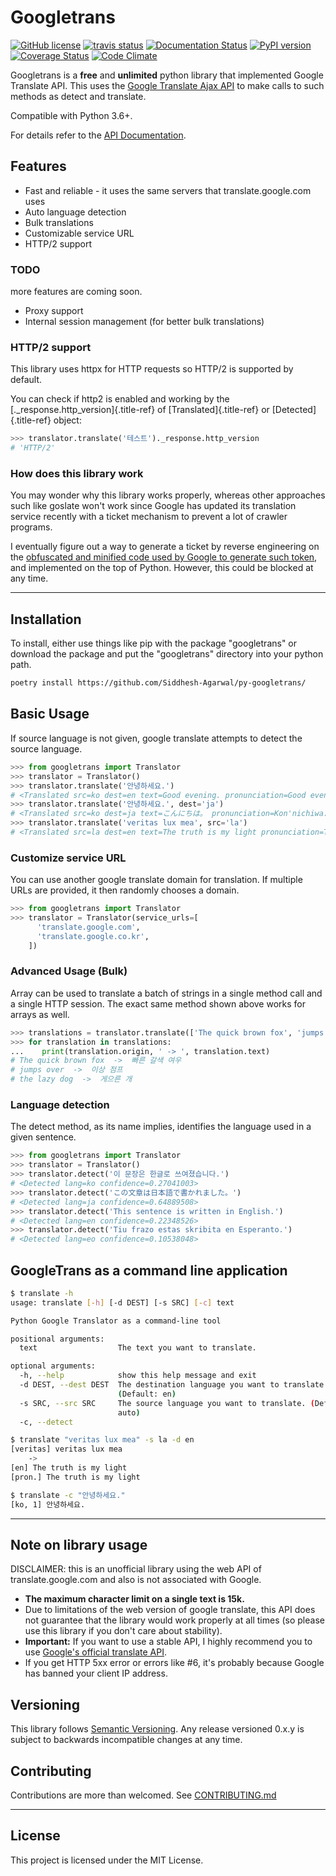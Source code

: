 # Googletrans

[![GitHub
license](https://img.shields.io/github/license/mashape/apistatus.svg)](http://opensource.org/licenses/MIT)
[![travis
status](https://travis-ci.org/Siddhesh-Agarwalpy-googletrans.svg?branch=master)](https://travis-ci.org/Siddhesh-Agarwalpy-googletrans)
[![Documentation
Status](https://readthedocs.org/projects/py-googletrans/badge/?version=latest)](https://readthedocs.org/projects/py-googletrans/?badge=latest)
[![PyPI
version](https://badge.fury.io/py/googletrans.svg)](http://badge.fury.io/py/googletrans)
[![Coverage
Status](https://coveralls.io/repos/github/Siddhesh-Agarwalpy-googletrans/badge.svg)](https://coveralls.io/github/Siddhesh-Agarwalpy-googletrans)
[![Code
Climate](https://codeclimate.com/github/Siddhesh-Agarwalpy-googletrans/badges/gpa.svg)](https://codeclimate.com/github/Siddhesh-Agarwalpy-googletrans)

Googletrans is a **free** and **unlimited** python library that
implemented Google Translate API. This uses the [Google Translate Ajax
API](https://translate.google.com) to make calls to such methods as
detect and translate.

Compatible with Python 3.6+.

For details refer to the [API
Documentation](https://py-googletrans.readthedocs.io/en/latest).

## Features

- Fast and reliable - it uses the same servers that translate.google.com uses
- Auto language detection
- Bulk translations
- Customizable service URL
- HTTP/2 support

### TODO

more features are coming soon.

- Proxy support
- Internal session management (for better bulk translations)

### HTTP/2 support

This library uses httpx for HTTP requests so HTTP/2 is supported by
default.

You can check if http2 is enabled and working by the
[.\_response.http_version]{.title-ref} of [Translated]{.title-ref} or
[Detected]{.title-ref} object:

``` python
>>> translator.translate('테스트')._response.http_version
# 'HTTP/2'
```

### How does this library work

You may wonder why this library works properly, whereas other approaches
such like goslate won\'t work since Google has updated its translation
service recently with a ticket mechanism to prevent a lot of crawler
programs.

I eventually figure out a way to generate a ticket by reverse
engineering on the [obfuscated and minified code used by Google to
generate such
token](https://translate.google.com/translate/releases/twsfe_w_20170306_RC00/r/js/desktop_module_main.js),
and implemented on the top of Python. However, this could be blocked at
any time.

------------------------------------------------------------------------

## Installation

To install, either use things like pip with the package \"googletrans\"
or download the package and put the \"googletrans\" directory into your
python path.

``` bash
poetry install https://github.com/Siddhesh-Agarwal/py-googletrans/
```

## Basic Usage

If source language is not given, google translate attempts to detect the
source language.

``` python
>>> from googletrans import Translator
>>> translator = Translator()
>>> translator.translate('안녕하세요.')
# <Translated src=ko dest=en text=Good evening. pronunciation=Good evening.>
>>> translator.translate('안녕하세요.', dest='ja')
# <Translated src=ko dest=ja text=こんにちは。 pronunciation=Kon'nichiwa.>
>>> translator.translate('veritas lux mea', src='la')
# <Translated src=la dest=en text=The truth is my light pronunciation=The truth is my light>
```

### Customize service URL

You can use another google translate domain for translation. If multiple
URLs are provided, it then randomly chooses a domain.

``` python
>>> from googletrans import Translator
>>> translator = Translator(service_urls=[
      'translate.google.com',
      'translate.google.co.kr',
    ])
```

### Advanced Usage (Bulk)

Array can be used to translate a batch of strings in a single method
call and a single HTTP session. The exact same method shown above works
for arrays as well.

``` python
>>> translations = translator.translate(['The quick brown fox', 'jumps over', 'the lazy dog'], dest='ko')
>>> for translation in translations:
...    print(translation.origin, ' -> ', translation.text)
# The quick brown fox  ->  빠른 갈색 여우
# jumps over  ->  이상 점프
# the lazy dog  ->  게으른 개
```

### Language detection

The detect method, as its name implies, identifies the language used in
a given sentence.

``` python
>>> from googletrans import Translator
>>> translator = Translator()
>>> translator.detect('이 문장은 한글로 쓰여졌습니다.')
# <Detected lang=ko confidence=0.27041003>
>>> translator.detect('この文章は日本語で書かれました。')
# <Detected lang=ja confidence=0.64889508>
>>> translator.detect('This sentence is written in English.')
# <Detected lang=en confidence=0.22348526>
>>> translator.detect('Tiu frazo estas skribita en Esperanto.')
# <Detected lang=eo confidence=0.10538048>
```

## GoogleTrans as a command line application

``` bash
$ translate -h
usage: translate [-h] [-d DEST] [-s SRC] [-c] text

Python Google Translator as a command-line tool

positional arguments:
  text                  The text you want to translate.

optional arguments:
  -h, --help            show this help message and exit
  -d DEST, --dest DEST  The destination language you want to translate.
                        (Default: en)
  -s SRC, --src SRC     The source language you want to translate. (Default:
                        auto)
  -c, --detect

$ translate "veritas lux mea" -s la -d en
[veritas] veritas lux mea
    ->
[en] The truth is my light
[pron.] The truth is my light

$ translate -c "안녕하세요."
[ko, 1] 안녕하세요.
```

------------------------------------------------------------------------

## Note on library usage

DISCLAIMER: this is an unofficial library using the web API of
translate.google.com and also is not associated with Google.

- **The maximum character limit on a single text is 15k.**
- Due to limitations of the web version of google translate, this API does not guarantee that the library would work properly at all times (so please use this library if you don\'t care about stability).
- **Important:** If you want to use a stable API, I highly recommend you to use [Google\'s official translate API](https://cloud.google.com/translate/docs).
- If you get HTTP 5xx error or errors like #6, it\'s probably because Google has banned your client IP address.

## Versioning

This library follows [Semantic Versioning](http://semver.org/). Any release versioned 0.x.y is subject to backwards incompatible
changes at any time.

## Contributing

Contributions are more than welcomed. See
[CONTRIBUTING.md](CONTRIBUTING.md)

------------------------------------------------------------------------

## License

This project is licensed under the MIT License.
